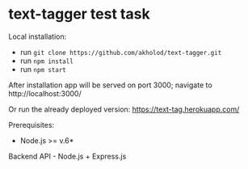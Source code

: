 # text-tagger test task

Local installation: 
  * run `git clone https://github.com/akholod/text-tagger.git`
  * run `npm install`
  * run `npm start`
  
After installation app will be served on port 3000; navigate to http://localhost:3000/

Or run the already deployed version: https://text-tag.herokuapp.com/

Prerequisites:
* Node.js >= v.6*

Backend API - Node.js + Express.js
